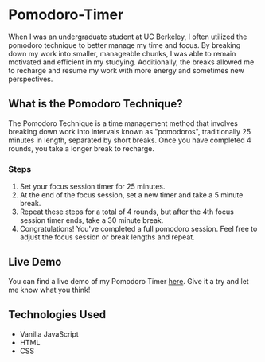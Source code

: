 # Pomodoro-Timer
<p>When I was an undergraduate student at UC Berkeley, I often utilized the pomodoro technique to better manage my time and focus. By breaking down my work into smaller, manageable chunks, I was able to remain motivated and efficient in my studying. Additionally, the breaks allowed me to recharge and resume my work with more energy and sometimes new perspectives.</p>

<h2>What is the Pomodoro Technique?</h2>
<p>The Pomodoro Technique is a time management method that involves breaking down work into intervals known as "pomodoros", traditionally 25 minutes in length, separated by short breaks. Once you have completed 4 rounds, you take a longer break to recharge.</p>

<h3>Steps</h3>
<ol>
  <li>Set your focus session timer for 25 minutes.</li>
  <li>At the end of the focus session, set a new timer and take a 5 minute break.</li>
  <li>Repeat these steps for a total of 4 rounds, but after the 4th focus session timer ends, take a 30 minute break.</li>
  <li>Congratulations! You've completed a full pomodoro session. Feel free to adjust the focus session or break lengths and repeat.</li>
</ol>

<h2>Live Demo</h2>
<p>You can find a live demo of my Pomodoro Timer <a href="https://cquagliani.github.io/Pomodoro-Timer">here</a>. Give it a try and let me know what you think!</p>

<h2>Technologies Used</h2>
<ul>
  <li>Vanilla JavaScript</li>
  <li>HTML</li>
  <li>CSS</li>
</ul>

